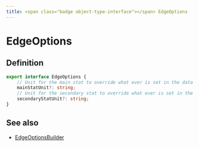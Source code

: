 ```yaml
---
title: <span class="badge object-type-interface"></span> EdgeOptions
---
```

# <span class="badge object-type-interface"></span> EdgeOptions

## Definition

```typescript
export interface EdgeOptions {
	// Unit for the main stat to override what ever is set in the data frame.
	mainStatUnit?: string;
	// Unit for the secondary stat to override what ever is set in the data frame.
	secondaryStatUnit?: string;
}

```
## See also

 * <span class="badge builder"></span> [EdgeOptionsBuilder](./builder-EdgeOptionsBuilder.md)

